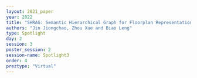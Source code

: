 ```yaml
---
layout: 2021_paper
year: 2022
title: "SHRAG: Semantic Hierarchical Graph for Floorplan Representation"
authors: "Jin Jiongchao, Zhou Xue and Biao Leng"
type: Spotlight
day: 2
session: 3
poster_session: 2
session-name: Spotlight3
order: 4
preztype: "Virtual"
---
```

